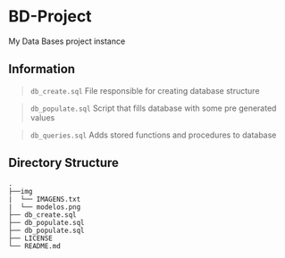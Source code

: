 # BD-Project
My Data Bases project instance

## Information
> `db_create.sql` 
File responsible for creating database structure

> `db_populate.sql`
Script that fills database with some pre generated values

> `db_queries.sql`
Adds stored functions and procedures  to database

## Directory Structure
```
.
├──img
|  └── IMAGENS.txt
|  └── modelos.png
├── db_create.sql
├── db_populate.sql
├── db_populate.sql
├── LICENSE
└── README.md
```
